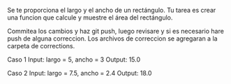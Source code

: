 Se te proporciona el largo y el ancho de un rectángulo. 
Tu tarea es crear una funcion que calcule y muestre el área del rectángulo.

Commitea los cambios y haz git push, luego revisare y si es necesario hare push de alguna correccion.
Los archivos de correccion se agregaran a la carpeta de corrections.

Caso 1
Input: largo = 5, ancho = 3
Output: 15.0
 
Caso 2
Input: largo = 7.5, ancho = 2.4
Output: 18.0